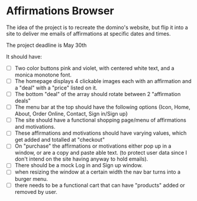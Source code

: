# Affirmations Browser

The idea of the project is to recreate the domino's website, but flip it into a site to deliver me emails of affirmations at specific dates and times.

The project deadline is May 30th

It should have:


- [ ] Two color buttons pink and violet, with centered white text, and a monica monotone font.
- [ ] The homepage displays 4 clickable images each with an affirmation and a "deal" with a "price" listed on it.  
- [ ] The bottom "deal" of the array should rotate between 2 "affirmation deals"  
- [ ] The menu bar at the top should have the following options {Icon, Home, About, Order Online, Contact, Sign in/Sign up}  
- [ ] The site should have a functional shopping page/menu of affirmations and motivations.  
- [ ] These affirmations and motivations should have varying values, which get added and totalled at "checkout"  
- [ ] On "purchase" the affirmations or motivations either pop up in a window, or are a copy and paste able text. (to protect user data since I don't intend on the site having anyway to hold emails).  
- [ ] There should be a mock Log in and Sign up window.  
- [ ] when resizing the window at a certain width the nav bar turns into a burger menu.  
- [ ] there needs to be a functional cart that can have "products" added or removed by user.  
